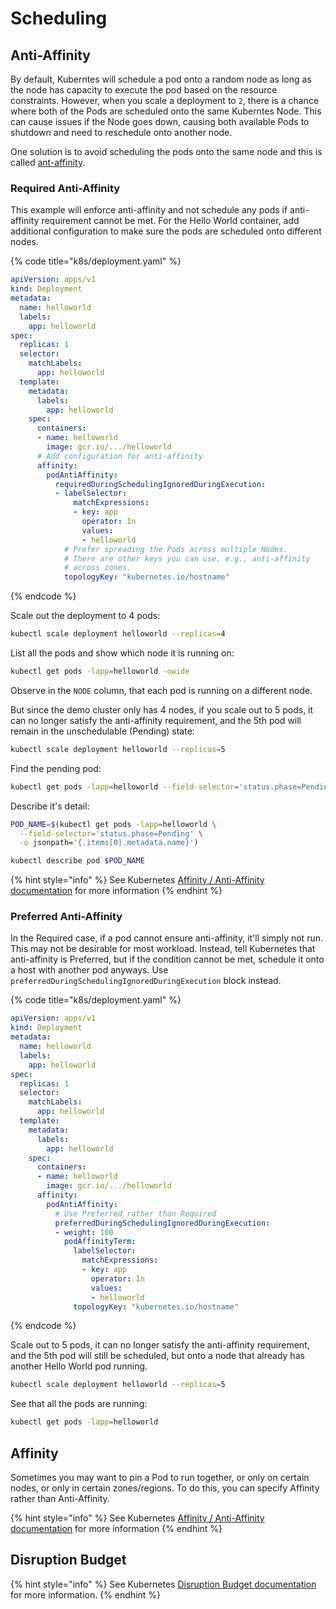 # Scheduling

## Anti-Affinity

By default, Kuberntes will schedule a pod onto a random node as long as the node has capacity to execute the pod based on the resource constraints. However, when you scale a deployment to `2`, there is a chance where both of the Pods are scheduled onto the same Kuberntes Node. This can cause issues if the Node goes down, causing both available Pods to shutdown and need to reschedule onto another node.

One solution is to avoid scheduling the pods onto the same node and this is called [ant-affinity](https://kubernetes.io/docs/concepts/scheduling-eviction/assign-pod-node/#affinity-and-anti-affinity).

### Required Anti-Affinity

This example will enforce anti-affinity and not schedule any pods if anti-affinity requirement cannot be met. For the Hello World container, add additional configuration to make sure the pods are scheduled onto different nodes.

{% code title="k8s/deployment.yaml" %}
```yaml
apiVersion: apps/v1
kind: Deployment
metadata:
  name: helloworld
  labels:
    app: helloworld
spec:
  replicas: 1
  selector:
    matchLabels:
      app: helloworld
  template:
    metadata:
      labels:
        app: helloworld
    spec:
      containers:
      - name: helloworld
        image: gcr.io/.../helloworld
      # Add configuration for anti-affinity
      affinity:
        podAntiAffinity:
          requiredDuringSchedulingIgnoredDuringExecution:
          - labelSelector:
              matchExpressions:
              - key: app
                operator: In
                values:
                - helloworld
            # Prefer spreading the Pods across multiple Nodes.
            # There are other keys you can use, e.g., anti-affinity
            # across zones.
            topologyKey: "kubernetes.io/hostname"
```
{% endcode %}

Scale out the deployment to 4 pods:

```bash
kubectl scale deployment helloworld --replicas=4
```

List all the pods and show which node it is running on:

```bash
kubectl get pods -lapp=helloworld -owide
```

Observe in the `NODE` column, that each pod is running on a different node.

But since the demo cluster only has 4 nodes, if you scale out to 5 pods, it can no longer satisfy the anti-affinity requirement, and the 5th pod will remain in the unschedulable \(Pending\) state:

```bash
kubectl scale deployment helloworld --replicas=5
```

Find the pending pod:

```bash
kubectl get pods -lapp=helloworld --field-selector='status.phase=Pending'
```

Describe it's detail:

```bash
POD_NAME=$(kubectl get pods -lapp=helloworld \
  --field-selector='status.phase=Pending' \
  -o jsonpath='{.items[0].metadata.name}')

kubectl describe pod $POD_NAME
```

{% hint style="info" %}
See Kubernetes [Affinity / Anti-Affinity documentation](https://kubernetes.io/docs/concepts/scheduling-eviction/assign-pod-node/#affinity-and-anti-affinity) for more information
{% endhint %}

### Preferred Anti-Affinity

In the Required case, if a pod cannot ensure anti-affinity, it'll simply not run. This may not be desirable for most workload. Instead, tell Kubernetes that anti-affinity is Preferred, but if the condition cannot be met, schedule it onto a host with another pod anyways. Use `preferredDuringSchedulingIgnoredDuringExecution` block instead.

{% code title="k8s/deployment.yaml" %}
```yaml
apiVersion: apps/v1
kind: Deployment
metadata:
  name: helloworld
  labels:
    app: helloworld
spec:
  replicas: 1
  selector:
    matchLabels:
      app: helloworld
  template:
    metadata:
      labels:
        app: helloworld
    spec:
      containers:
      - name: helloworld
        image: gcr.io/.../helloworld
      affinity:
        podAntiAffinity:
          # Use Preferred rather than Required
          preferredDuringSchedulingIgnoredDuringExecution:
          - weight: 100
            podAffinityTerm:
              labelSelector:
                matchExpressions:
                - key: app
                  operator: In
                  values:
                  - helloworld
              topologyKey: "kubernetes.io/hostname"
```
{% endcode %}

Scale out to 5 pods, it can no longer satisfy the anti-affinity requirement, and the 5th pod will still be scheduled, but onto a node that already has another Hello World pod running.

```bash
kubectl scale deployment helloworld --replicas=5
```

See that all the pods are running:

```bash
kubectl get pods -lapp=helloworld
```

## Affinity

Sometimes you may want to pin a Pod to run together, or only on certain nodes, or only in certain zones/regions. To do this, you can specify Affinity rather than Anti-Affinity.

{% hint style="info" %}
See Kubernetes [Affinity / Anti-Affinity documentation](https://kubernetes.io/docs/concepts/scheduling-eviction/assign-pod-node/#affinity-and-anti-affinity) for more information
{% endhint %}

## Disruption Budget

{% hint style="info" %}
See Kubernetes [Disruption Budget documentation](https://kubernetes.io/docs/tasks/run-application/configure-pdb/) for more information.
{% endhint %}

